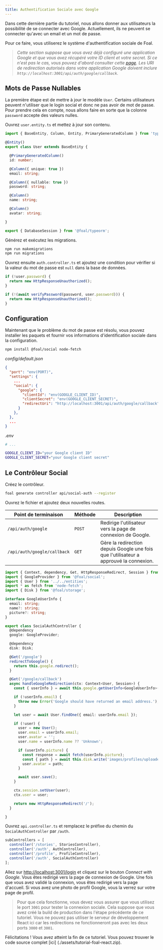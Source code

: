 ```yaml
---
title: Authentification Sociale avec Google
---
```


Dans cette dernière partie du tutoriel, nous allons donner aux utilisateurs la possibilité de se connecter avec Google. Actuellement, ils ne peuvent se connecter qu'avec un email et un mot de passe.

Pour ce faire, vous utiliserez le système d'authentification sociale de Foal.

> *Cette section suppose que vous avez déjà configuré une application Google et que vous avez récupéré votre ID client et votre secret. Si ce n'est pas le cas, vous pouvez d'abord consulter cette [page](../../authentication-and-access-control/social-auth.md). Les URI de redirection autorisés dans votre application Google doivent inclure `http://localhost:3001/api/auth/google/callback`.*

## Mots de Passe Nullables

La première étape est de mettre à jour le modèle `User`. Certains utilisateurs peuvent n'utiliser que le login social et donc ne pas avoir de mot de passe. Pour prendre cela en compte, nous allons faire en sorte que la colonne `password` accepte des valeurs nulles.

Ouvrez `user.entity.ts` et mettez à jour son contenu.

```typescript
import { BaseEntity, Column, Entity, PrimaryGeneratedColumn } from 'typeorm';

@Entity()
export class User extends BaseEntity {

  @PrimaryGeneratedColumn()
  id: number;

  @Column({ unique: true })
  email: string;

  @Column({ nullable: true })
  password: string;

  @Column()
  name: string;

  @Column()
  avatar: string;

}

export { DatabaseSession } from '@foal/typeorm';
```

Générez et exécutez les migrations.

```bash
npm run makemigrations
npm run migrations
```

Ouvrez ensuite `auth.controller.ts` et ajoutez une condition pour vérifier si la valeur du mot de passe est `null` dans la base de données.

```typescript
if (!user.password) {
  return new HttpResponseUnauthorized();
}

if (!(await verifyPassword(password, user.password))) {
  return new HttpResponseUnauthorized();
}
```

## Configuration

Maintenant que le problème du mot de passe est résolu, vous pouvez installer les paquets et fournir vos informations d'identification sociale dans la configuration.

```bash
npm install @foal/social node-fetch
```

*config/default.json*
```json
{
  "port": "env(PORT)",
  "settings": {
    ...
    "social": {
      "google": {
        "clientId": "env(GOOGLE_CLIENT_ID)",
        "clientSecret": "env(GOOGLE_CLIENT_SECRET)",
        "redirectUri": "http://localhost:3001/api/auth/google/callback"
      }
    },
  },
  ...
}
```

*.env*
```bash
# ...

GOOGLE_CLIENT_ID="your Google client ID"
GOOGLE_CLIENT_SECRET="your Google client secret"
```

## Le Contrôleur Social

Créez le contrôleur.

```bash
foal generate controller api/social-auth --register
```

Ouvrez le fichier et ajoutez deux nouvelles routes.

| Point de terminaison | Méthode | Description |
| --- | --- | --- |
| `/api/auth/google` | `POST` | Redirige l'utilisateur vers la page de connexion de Google. |
| `/api/auth/google/callback` | `GET` | Gère la redirection depuis Google une fois que l'utilisateur a approuvé la connexion. |

```typescript
import { Context, dependency, Get, HttpResponseRedirect, Session } from '@foal/core';
import { GoogleProvider } from '@foal/social';
import { User } from '../../entities';
import * as fetch from 'node-fetch';
import { Disk } from '@foal/storage';

interface GoogleUserInfo {
  email: string;
  name?: string;
  picture?: string;
}

export class SocialAuthController {
  @dependency
  google: GoogleProvider;

  @dependency
  disk: Disk;

  @Get('/google')
  redirectToGoogle() {
    return this.google.redirect();
  }

  @Get('/google/callback')
  async handleGoogleRedirection(ctx: Context<User, Session>) {
    const { userInfo } = await this.google.getUserInfo<GoogleUserInfo>(ctx);

    if (!userInfo.email) {
      throw new Error('Google should have returned an email address.');
    }

    let user = await User.findOne({ email: userInfo.email });

    if (!user) {
      user = new User();
      user.email = userInfo.email;
      user.avatar = '';
      user.name = userInfo.name ?? 'Unknown';

      if (userInfo.picture) {
        const response = await fetch(userInfo.picture);
        const { path } = await this.disk.write('images/profiles/uploaded', response.body)
        user.avatar = path;
      }

      await user.save();
    }

    ctx.session.setUser(user);
    ctx.user = user;

    return new HttpResponseRedirect('/');
  }

}

```

Ouvrez `api.controller.ts` et remplacez le préfixe du chemin du `SocialAuthController` par `/auth`.

```typescript
subControllers = [
  controller('/stories', StoriesController),
  controller('/auth', AuthController),
  controller('/profile', ProfileController),
  controller('/auth', SocialAuthController)
];
```

Allez sur [http://localhost:3001/login](http://localhost:3001/login) et cliquez sur le bouton *Connect with Google*. Vous êtes redirigé vers la page de connexion de Google. Une fois que vous avez validé la connexion, vous êtes redirigé vers la page d'accueil. Si vous avez une photo de profil Google, vous la verrez sur votre page de profil.

> Pour que cela fonctionne, vous devez vous assurer que vous utilisez le port `3001` pour tester la connexion sociale. Cela suppose que vous avez créé la build de production dans l'étape précédente de ce tutoriel. Vous ne pouvez pas utiliser le serveur de développement React ici car les redirections ne fonctionneront pas avec les deux ports `3000` et `3001`. 

Félicitations ! Vous avez atteint la fin de ce tutoriel. Vous pouvez trouver le code source complet [ici] (./assets/tutorial-foal-react.zip).